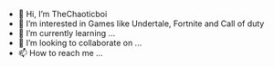 - 👋 Hi, I’m TheChaoticboi
- 👀 I’m interested in Games like Undertale, Fortnite and Call of duty
- 🌱 I’m currently learning ...
- 💞️ I’m looking to collaborate on ...
- 📫 How to reach me ...

<!---
TheChaoticboi/TheChaoticboi is a ✨ special ✨ repository because its `README.md` (this file) appears on your GitHub profile.
You can click the Preview link to take a look at your changes.
--->
